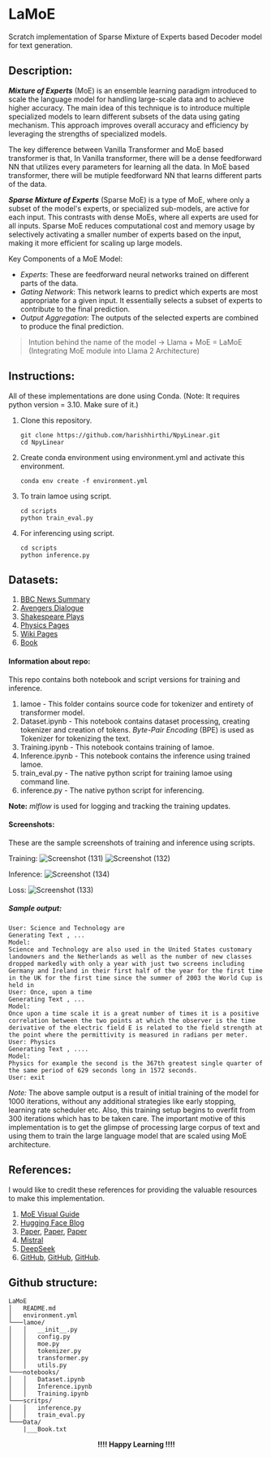 # LaMoE
Scratch implementation of Sparse Mixture of Experts based Decoder model for text generation.

## Description:
***Mixture of Experts*** (MoE) is an ensemble learning paradigm introduced to scale the language model for handling large-scale data and to achieve higher accuracy.
The main idea of this technique is to introduce multiple specialized models to learn different subsets of the data using gating mechanism. This approach improves overall accuracy and efficiency by leveraging the strengths of specialized models.

The key difference between Vanilla Transformer and MoE based transformer is that,
In Vanilla transformer, there will be a dense feedforward NN that utilizes every parameters for learning all the data. 
In MoE based transformer, there will be mutiple feedforward NN that learns different parts of the data.

***Sparse Mixture of Experts*** (Sparse MoE) is a type of MoE, where only a subset of the model's experts, or specialized sub-models, are active for each input. This contrasts with dense MoEs, where all experts are used for all inputs. Sparse MoE reduces computational cost and memory usage by selectively activating a smaller number of experts based on the input, making it more efficient for scaling up large models. 

Key Components of a MoE Model:
* *Experts*:
These are feedforward neural networks trained on different parts of the data.
* *Gating Network*:
This network learns to predict which experts are most appropriate for a given input. It essentially selects a subset of experts to contribute to the final prediction. 
* *Output Aggregation*:
The outputs of the selected experts are combined to produce the final prediction. 

> Intution behind the name of the model -> Llama + MoE = LaMoE (Integrating MoE module into Llama 2 Architecture)

## Instructions:
All of these implementations are done using Conda. (Note: It requires python version = 3.10. Make sure of it.)
1. Clone this repository.

   ```
   git clone https://github.com/harishhirthi/NpyLinear.git
   cd NpyLinear
   ```
2. Create conda environment using environment.yml and activate this environment.
   ```
   conda env create -f environment.yml
   ``` 
3. To train lamoe using script. 
   ```
   cd scripts
   python train_eval.py
   ```
4. For inferencing using script.
   ```
   cd scripts
   python inference.py
   ```

## Datasets:
1. [BBC News Summary](https://www.kaggle.com/datasets/pariza/bbc-news-summary)
2. [Avengers Dialogue](https://www.kaggle.com/datasets/divaxshah/avengers-and-iron-man-movies-dataset)
3. [Shakespeare Plays](https://www.kaggle.com/datasets/kingburrito666/shakespeare-plays)
4. [Physics Pages](https://www.kaggle.com/datasets/judehunt23/llm-science-exam-training-data-wiki-pages/data)
5. [Wiki Pages](https://www.kaggle.com/datasets/ffatty/plaintext-wikipedia-full-english/data)
6. [Book](Data)

#### Information about repo:
This repo contains both notebook and script versions for training and inference.

1. lamoe - This folder contains source code for tokenizer and entirety of transformer model.
2. Dataset.ipynb - This notebook contains dataset processing, creating tokenizer and creation of tokens. *Byte-Pair Encoding* (BPE) is used as Tokenizer for tokenizing the text.
3. Training.ipynb - This notebook contains training of lamoe.
4. Inference.ipynb - This notebook contains the inference using trained lamoe.
5. train_eval.py - The native python script for training lamoe using command line.
6. inference.py - The native python script for inferencing.

**Note:** *mlflow* is used for logging and tracking the training updates.

#### Screenshots:
These are the sample screenshots of training and inference using scripts.

Training:
![Screenshot (131)](https://github.com/user-attachments/assets/da6fef2a-0d3d-4e35-a240-7e5ffccdeb35)
![Screenshot (132)](https://github.com/user-attachments/assets/96fa6d49-f254-420e-a8a0-55b6a01a02be)

Inference:
![Screenshot (134)](https://github.com/user-attachments/assets/2e69a2b8-e603-4602-90d2-3ae56808c556)

Loss:
![Screenshot (133)](https://github.com/user-attachments/assets/dca724c5-f43c-4b91-b9bb-00a37b4e106a)

##### Sample output:
```
User: Science and Technology are
Generating Text , ...
Model:
Science and Technology are also used in the United States customary landowners and the Netherlands as well as the number of new classes dropped markedly with only a year with just two screens including Germany and Ireland in their first half of the year for the first time in the UK for the first time since the summer of 2003 the World Cup is held in
User: Once, upon a time
Generating Text , ...
Model:
Once upon a time scale it is a great number of times it is a positive correlation between the two points at which the observer is the time derivative of the electric field E is related to the field strength at the point where the permittivity is measured in radians per meter.
User: Physics
Generating Text , ....
Model:
Physics for example the second is the 367th greatest single quarter of the same period of 629 seconds long in 1572 seconds.
User: exit
```
*Note:* The above sample output is a result of initial training of the model for 1000 iterations, without any additional strategies like early stopping, learning rate scheduler etc. Also, this training setup begins to overfit from 300 iterations which has to be taken care. The important motive of this implementation is to get the glimpse of processing large corpus of text and using them to train the large language model that are scaled using MoE architecture.

## References:
I would like to credit these references for providing the valuable resources to make this implementation.
1. [MoE Visual Guide](https://newsletter.maartengrootendorst.com/p/a-visual-guide-to-mixture-of-experts)
2. [Hugging Face Blog](https://huggingface.co/blog/AviSoori1x/makemoe-from-scratch)
3. [Paper](https://arxiv.org/pdf/2401.04088.pdf), [Paper](https://arxiv.org/pdf/1701.06538.pdf), [Paper](https://arxiv.org/pdf/2101.03961)
4. [Mistral](https://github.com/mistralai/mistral-inference)
5. [DeepSeek](https://github.com/deepseek-ai/DeepSeek-V3)
6. [GitHub](https://github.com/AviSoori1x/makeMoE), [GitHub](https://github.com/harishhirthi/Torch-LLaMA-Inference), [GitHub](https://github.com/davidmrau/mixture-of-experts).


## Github structure:
```
LaMoE
│   README.md
│   environment.yml    
└───lamoe/
│   │   __init__.py
│   │   config.py
│   │   moe.py
│   │   tokenizer.py
│   │   transformer.py
│   │   utils.py   
└───notebooks/
│   │   Dataset.ipynb
│   │   Inference.ipynb
│   │   Training.ipynb
└───scritps/
│   │   inference.py
│   │   train_eval.py
└───Data/
    |___Book.txt
```

<div align="center">
  <strong> !!!! Happy Learning !!!! </strong>
</div>
